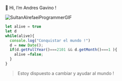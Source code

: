 👋 Hi, I’m Andres Gavino !


![SultanAlrefaeiProgrammerGIF](https://user-images.githubusercontent.com/50000912/196997214-48509ce3-278f-4d9c-b5bf-57c148545ccc.gif)

```javascript
let alive = true 
let d 
while(alive){
  console.log("Conquistar el mundo !")
  d = new Date();
  if(d.getFullYear()===2101 && d.getMonth()===1 ){
    alive =false;
  }
}
```





















> Estoy dispuesto a cambiar y ayudar al mundo !
